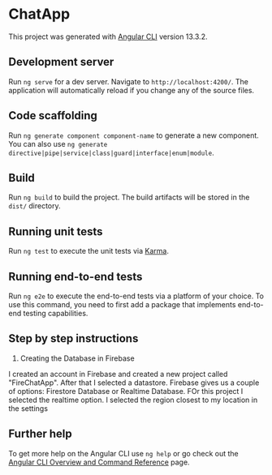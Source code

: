 # ChatApp

This project was generated with [Angular CLI](https://github.com/angular/angular-cli) version 13.3.2.

## Development server

Run `ng serve` for a dev server. Navigate to `http://localhost:4200/`. The application will automatically reload if you change any of the source files.

## Code scaffolding

Run `ng generate component component-name` to generate a new component. You can also use `ng generate directive|pipe|service|class|guard|interface|enum|module`.

## Build

Run `ng build` to build the project. The build artifacts will be stored in the `dist/` directory.

## Running unit tests

Run `ng test` to execute the unit tests via [Karma](https://karma-runner.github.io).

## Running end-to-end tests

Run `ng e2e` to execute the end-to-end tests via a platform of your choice. To use this command, you need to first add a package that implements end-to-end testing capabilities.

## Step by step instructions

1. Creating the Database in Firebase

I created an account in Firebase and created a new project called "FireChatApp". After that I selected a datastore. Firebase gives us a couple of options: Firestore Database or Realtime Database. FOr this project I selected the realtime option. I selected the region closest to my location in the settings

## Further help

To get more help on the Angular CLI use `ng help` or go check out the [Angular CLI Overview and Command Reference](https://angular.io/cli) page.
